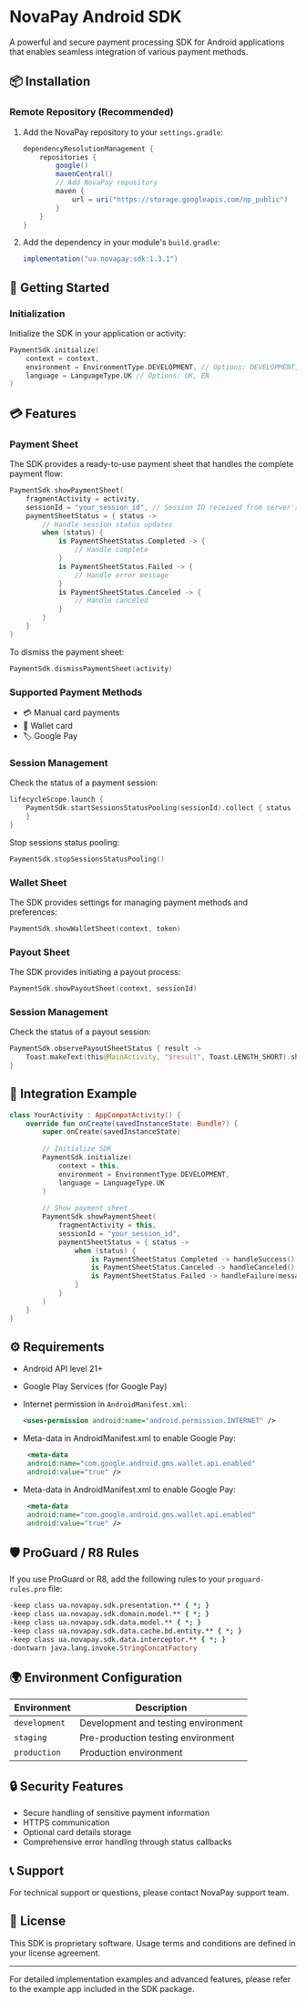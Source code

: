 # NovaPay Android SDK

A powerful and secure payment processing SDK for Android applications that enables seamless integration of various payment methods.

## 📦 Installation

### Remote Repository (Recommended)

1. Add the NovaPay repository to your `settings.gradle`:
    ```gradle
    dependencyResolutionManagement {
        repositories {
            google()
            mavenCentral()
            // Add NovaPay repository
            maven {
                url = uri("https://storage.googleapis.com/np_public")
            }
        }
    }
    ```
2. Add the dependency in your module's `build.gradle`:
    ```gradle
    implementation("ua.novapay:sdk:1.3.1")
    ```

## 🚀 Getting Started

### Initialization

Initialize the SDK in your application or activity:

```kotlin
PaymentSdk.initialize(
    context = context,
    environment = EnvironmentType.DEVELOPMENT, // Options: DEVELOPMENT, STAGING, PRODUCTION
    language = LanguageType.UK // Options: UK, EN
)
```

## 💳 Features

### Payment Sheet

The SDK provides a ready-to-use payment sheet that handles the complete payment flow:

```kotlin
PaymentSdk.showPaymentSheet(
    fragmentActivity = activity,
    sessionId = "your_session_id", // Session ID received from server's /init endpoint
    paymentSheetStatus = { status -> 
        // Handle session status updates
        when (status) {
            is PaymentSheetStatus.Completed -> { 
                // Handle complete 
            }
            is PaymentSheetStatus.Failed -> {
                // Handle error message 
            }
            is PaymentSheetStatus.Canceled -> {
                // Handle canceled 
            }
        }
    }
)
```

To dismiss the payment sheet:
```kotlin
PaymentSdk.dismissPaymentSheet(activity)
```

### Supported Payment Methods

- 💳 Manual card payments
- 👛 Wallet card
- 🏷️ Google Pay

### Session Management

Check the status of a payment session:

```kotlin
lifecycleScope.launch {
    PaymentSdk.startSessionsStatusPooling(sessionId).collect { status ->
    }
}
```

Stop sessions status pooling:

```kotlin
PaymentSdk.stopSessionsStatusPooling()
```

### Wallet Sheet

The SDK provides settings for managing payment methods and preferences:

```kotlin
PaymentSdk.showWalletSheet(context, token)
```

### Payout Sheet

The SDK provides initiating a payout process:

```kotlin
PaymentSdk.showPayoutSheet(context, sessionId)
```

### Session Management

Check the status of a payout session:

```kotlin
PaymentSdk.observePayoutSheetStatus { result ->
    Toast.makeText(this@MainActivity, "$result", Toast.LENGTH_SHORT).show()
}
```

## 📱 Integration Example

```kotlin
class YourActivity : AppCompatActivity() {
    override fun onCreate(savedInstanceState: Bundle?) {
        super.onCreate(savedInstanceState)
        
        // Initialize SDK
        PaymentSdk.initialize(
            context = this,
            environment = EnvironmentType.DEVELOPMENT,
            language = LanguageType.UK
        )
        
        // Show payment sheet
        PaymentSdk.showPaymentSheet(
            fragmentActivity = this,
            sessionId = "your_session_id",
            paymentSheetStatus = { status ->
                when (status) {
                    is PaymentSheetStatus.Completed -> handleSuccess()
                    is PaymentSheetStatus.Canceled -> handleCanceled()
                    is PaymentSheetStatus.Failed -> handleFailure(message = status.error)
                }
            }
        )
    }
}
```

## ⚙️ Requirements

- Android API level 21+
- Google Play Services (for Google Pay)
- Internet permission in `AndroidManifest.xml`:
    ```xml
    <uses-permission android:name="android.permission.INTERNET" />
    ```
- Meta-data in AndroidManifest.xml to enable Google Pay:
   ```xml
    <meta-data
    android:name="com.google.android.gms.wallet.api.enabled"
    android:value="true" />
    ```

- Meta-data in AndroidManifest.xml to enable Google Pay:
   ```xml
    <meta-data
    android:name="com.google.android.gms.wallet.api.enabled"
    android:value="true" />
    ```

## 🛡️ ProGuard / R8 Rules

If you use ProGuard or R8, add the following rules to your `proguard-rules.pro` file:

```pro
-keep class ua.novapay.sdk.presentation.** { *; }
-keep class ua.novapay.sdk.domain.model.** { *; }
-keep class ua.novapay.sdk.data.model.** { *; }
-keep class ua.novapay.sdk.data.cache.bd.entity.** { *; }
-keep class ua.novapay.sdk.data.interceptor.** { *; }
-dontwarn java.lang.invoke.StringConcatFactory
```

## 🌍 Environment Configuration

| Environment | Description |
|------------|-------------|
| `development` | Development and testing environment |
| `staging` | Pre-production testing environment |
| `production` | Production environment |

## 🔒 Security Features

- Secure handling of sensitive payment information
- HTTPS communication
- Optional card details storage
- Comprehensive error handling through status callbacks

## 📞 Support

For technical support or questions, please contact NovaPay support team.

## 📄 License

This SDK is proprietary software. Usage terms and conditions are defined in your license agreement.

---

For detailed implementation examples and advanced features, please refer to the example app included in the SDK package. 
